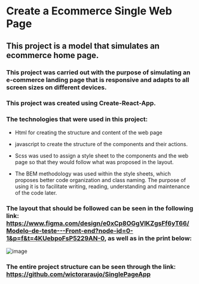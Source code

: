 # Create a Ecommerce Single Web Page

## This project is a model that simulates an ecommerce home page.

### This project was carried out with the purpose of simulating an e-commerce landing page that is responsive and adapts to all screen sizes on different devices.

### This project was created using Create-React-App.

### The technologies that were used in this project: 

* Html for creating the structure and content of the web page
* javascript to create the structure of the components and their actions.
* Scss was used to assign a style sheet to the components and the web page so that they would follow what was proposed in the layout.

* The BEM methodology was used within the style sheets, which proposes better code organization and class naming. The purpose of using it is to facilitate writing, reading, understanding and maintenance of the code later. 

### The layout that should be followed can be seen in the following link: <https://www.figma.com/design/e0xCp8OGgVlKZgsFf6yT66/Modelo-de-teste---Front-end?node-id=0-1&p=f&t=4KUebpoFsP5229AN-0>, as well as in the print below:

![image](https://github.com/user-attachments/assets/16629e9a-bcb0-48ee-9bb8-61c4e8e3fe01)


### The entire project structure can be seen through the link: <https://github.com/wictoraraujo/SinglePageApp>
